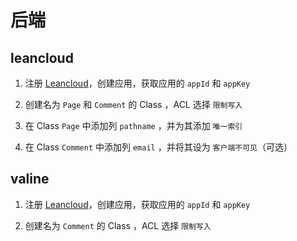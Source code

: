 # 后端

## leancloud

1. 注册 [Leancloud](http://leancloud.cn)，创建应用，获取应用的 `appId` 和 `appKey`

1. 创建名为 `Page` 和 `Comment` 的 Class ，ACL 选择 `限制写入`

1. 在 Class `Page` 中添加列 `pathname` ，并为其添加 `唯一索引`

1. 在 Class `Comment` 中添加列 `email` ，并将其设为 `客户端不可见`（可选）

## valine

1. 注册 [Leancloud](http://leancloud.cn)，创建应用，获取应用的 `appId` 和 `appKey`

1. 创建名为 `Comment` 的 Class ，ACL 选择 `限制写入`
